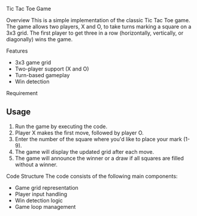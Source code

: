 Tic Tac Toe Game

 Overview
This is a simple implementation of the classic Tic Tac Toe game. The game allows two players, X and O, to take turns marking a square on a 3x3 grid. The first player to get three in a row (horizontally, vertically, or diagonally) wins the game.

Features
- 3x3 game grid
- Two-player support (X and O)
- Turn-based gameplay
- Win detection

Requirement

## Usage
1. Run the game by executing the code.
2. Player X makes the first move, followed by player O.
3. Enter the number of the square where you'd like to place your mark (1-9).
4. The game will display the updated grid after each move.
5. The game will announce the winner or a draw if all squares are filled without a winner.

 Code Structure
The code consists of the following main components:

- Game grid representation
- Player input handling
- Win detection logic
- Game loop management
